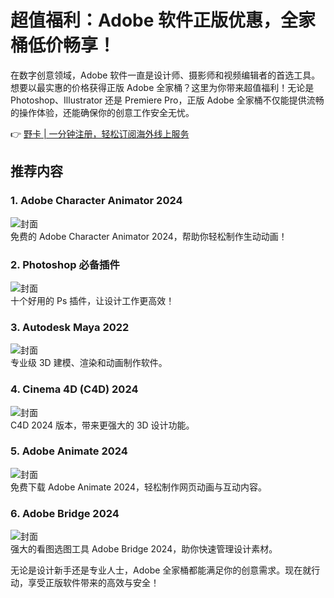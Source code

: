 # 超值福利：Adobe 软件正版优惠，全家桶低价畅享！

在数字创意领域，Adobe 软件一直是设计师、摄影师和视频编辑者的首选工具。想要以最实惠的价格获得正版 Adobe 全家桶？这里为你带来超值福利！无论是 Photoshop、Illustrator 还是 Premiere Pro，正版 Adobe 全家桶不仅能提供流畅的操作体验，还能确保你的创意工作安全无忧。

👉 [野卡 | 一分钟注册，轻松订阅海外线上服务](https://bbtdd.com/yeka)

## 推荐内容

### 1. Adobe Character Animator 2024  
![封面](https://bbtdd.com/wp-content/uploads/img/04848312.webp)  
免费的 Adobe Character Animator 2024，帮助你轻松制作生动动画！

### 2. Photoshop 必备插件  
![封面](https://bbtdd.com/wp-content/uploads/img/432413036728820.webp)  
十个好用的 Ps 插件，让设计工作更高效！

### 3. Autodesk Maya 2022  
![封面](https://bbtdd.com/wp-content/uploads/img/504940273900894.webp)  
专业级 3D 建模、渲染和动画制作软件。

### 4. Cinema 4D (C4D) 2024  
![封面](https://bbtdd.com/wp-content/uploads/img/65761324047174.webp)  
C4D 2024 版本，带来更强大的 3D 设计功能。

### 5. Adobe Animate 2024  
![封面](https://bbtdd.com/wp-content/uploads/img/0832348163.webp)  
免费下载 Adobe Animate 2024，轻松制作网页动画与互动内容。

### 6. Adobe Bridge 2024  
![封面](https://bbtdd.com/wp-content/uploads/img/26166616657467.webp)  
强大的看图选图工具 Adobe Bridge 2024，助你快速管理设计素材。

无论是设计新手还是专业人士，Adobe 全家桶都能满足你的创意需求。现在就行动，享受正版软件带来的高效与安全！